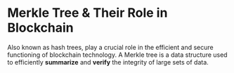 # Merkle Tree & Their Role in Blockchain
Also known as hash trees, play a crucial role in the efficient and secure functioning of blockchain technology. A Merkle tree is a data structure used to efficiently **summarize** and **verify** the integrity of large sets of data.
